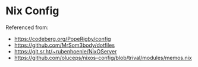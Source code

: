 # Nix Config

Referenced from:

- <https://codeberg.org/PopeRigby/config>
- <https://github.com/MrSom3body/dotfiles>
- <https://git.sr.ht/~rubenhoenle/NixOServer>
- <https://github.com/oluceps/nixos-config/blob/trival/modules/memos.nix>
